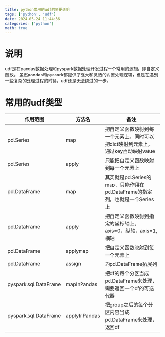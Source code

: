 ```yaml
---
title: python常用的udf的简要说明
tags: ['python', 'udf']
date: 2024-05-24 11:44:36
categories: ['python']
math: true
---
```


# 说明
udf是在pandas数据处理和pyspark数据处理开发过程一个常用的逻辑，即自定义函数。
虽然pandas和pyspark都提供了强大和灵活的内置处理逻辑，但是在遇到一些复杂的处理过程的时候，udf还是无法绕过的一步。

# 常用的udf类型
|作用范围|方法名|备注|
|---|---|---|
|pd.Series|map|把自定义函数映射到每一个元素上，同时可以把dict映射到元素上，通过key自动映射value|
|pd.Series|apply|只能把自定义函数映射到每一个元素上|
|pd.DataFrame|map|其实就是pd.Series的map，只能作用在pd.DataFrame的指定列，也就是一个Series上|
|pd.DataFrame|apply|把自定义函数映射到指定的坐标轴上，axis=0，纵轴，axis=1, 横轴|
|pd.DataFrame|applymap|把自定义函数映射到每一个元素上|
|pd.DataFrame|assign|为pd.DataFrame拓展列|
|pyspark.sql.DataFrame|mapInPandas|把df的每个分区当成pd.DataFrame来处理，需要返回一个df的可迭代器|
|pyspark.sql.DataFrame|applyInPandas|把group之后的每个分区内容当成pd.DataFrame来处理，返回df|